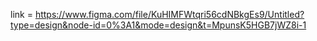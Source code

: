 link = https://www.figma.com/file/KuHIMFWtqri56cdNBkgEs9/Untitled?type=design&node-id=0%3A1&mode=design&t=MpunsK5HGB7jWZ8i-1